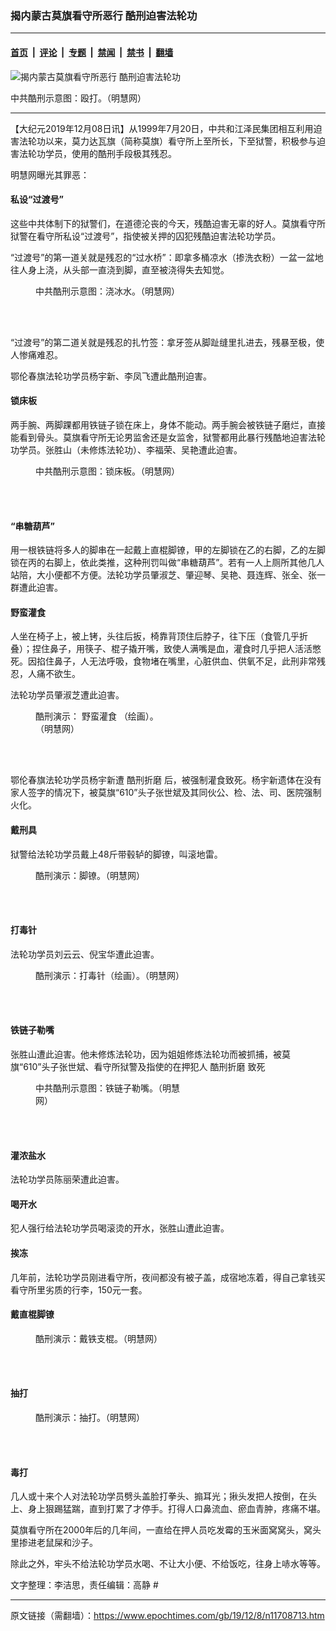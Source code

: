 ### 揭内蒙古莫旗看守所恶行 酷刑迫害法轮功

---

#### [首页](../../../..?n11708713) &nbsp;|&nbsp; [评论](../../../../../epoch-comment?n11708713) &nbsp;|&nbsp; [专题](../../../../../epoch-special?n11708713) &nbsp;|&nbsp; [禁闻](../../../../../epoch-news?n11708713) &nbsp;|&nbsp; [禁书](../../../../../books?n11708713) &nbsp;|&nbsp; [翻墙](https://github.com/gfw-breaker/nogfw/blob/master/README.md?n11708713)


<div><img alt="揭内蒙古莫旗看守所恶行 酷刑迫害法轮功" class="attachment-djy_600_400 size-djy_600_400 wp-post-image" src="https://i.epochtimes.com/assets/uploads/2019/12/2010-9-26-featurephotos-64_fLC3ND3-600x400.jpg"/>
<div class="caption">
 <p>
  中共酷刑示意图：殴打。（明慧网）
 </p>
</div></div><hr/><div class="post_content" id="artbody" itemprop="articleBody">
 <!-- article content begin -->
 <p>
  【大纪元2019年12月08日讯】从1999年7月20日，中共和江泽民集团相互利用迫害法轮功以来，莫力达瓦旗（简称莫旗）看守所上至所长，下至狱警，积极参与迫害法轮功学员，使用的酷刑手段极其残忍。
 </p>
 <p>
  明慧网曝光其罪恶：
 </p>
 <h4>
  私设“过渡号”
 </h4>
 <p>
  这些中共体制下的狱警们，在道德沦丧的今天，残酷迫害无辜的好人。莫旗看守所狱警在看守所私设“过渡号”，指使被关押的囚犯残酷迫害法轮功学员。
 </p>
 <p>
  “过渡号”的第一道关就是残忍的“过水桥”：即拿多桶凉水（掺洗衣粉）一盆一盆地往人身上浇，从头部一直浇到脚，直至被浇得失去知觉。
 </p>
 <figure aria-describedby="caption-attachment-11708719" class="wp-caption aligncenter" id="attachment_11708719" style="width: 242px">
  <ok href="https://i.epochtimes.com/assets/uploads/2019/12/2012-6-18-cmh-kuxingtu-10-1.jpg" target="_blank">
   <img alt="" class="wp-image-11708719" src="https://i.epochtimes.com/assets/uploads/2019/12/2012-6-18-cmh-kuxingtu-10-1-600x703.jpg"/>
  </ok>
  <br/><figcaption class="wp-caption-text" id="caption-attachment-11708719">
   中共酷刑示意图：浇冰水。（明慧网）
  </figcaption><br/>
 </figure><br/>
 <p>
  “过渡号”的第二道关就是残忍的扎竹签：拿牙签从脚趾缝里扎进去，残暴至极，使人惨痛难忍。
 </p>
 <p>
  鄂伦春旗法轮功学员杨宇新、李凤飞遭此酷刑迫害。
 </p>
 <h4>
  锁床板
 </h4>
 <p>
  两手腕、两脚踝都用铁链子锁在床上，身体不能动。两手腕会被铁链子磨烂，直接能看到骨头。莫旗看守所无论男监舍还是女监舍，狱警都用此暴行残酷地迫害法轮功学员。张胜山（未修炼法轮功）、李福荣、吴艳遭此迫害。
 </p>
 <figure aria-describedby="caption-attachment-11708720" class="wp-caption aligncenter" id="attachment_11708720" style="width: 225px">
  <ok href="https://i.epochtimes.com/assets/uploads/2019/12/2015-1-1-minghui-persecution-kuxing-01.jpg" target="_blank">
   <img alt="" class="wp-image-11708720" src="https://i.epochtimes.com/assets/uploads/2019/12/2015-1-1-minghui-persecution-kuxing-01-600x450.jpg"/>
  </ok>
  <br/><figcaption class="wp-caption-text" id="caption-attachment-11708720">
   中共酷刑示意图：锁床板。（明慧网）
  </figcaption><br/>
 </figure><br/>
 <h4>
  “串糖葫芦”
 </h4>
 <p>
  用一根铁链将多人的脚串在一起戴上直棍脚镣，甲的左脚锁在乙的右脚，乙的左脚锁在丙的右脚上，依此类推，这种刑罚叫做“串糖葫芦”。若有一人上厕所其他几人站陪，大小便都不方便。法轮功学员肇淑芝、肇迎琴、吴艳、聂连辉、张全、张一群遭此迫害。
 </p>
 <h4>
  <ok href="https://www.epochtimes.com/gb/tag/%E9%87%8E%E8%9B%AE%E7%81%8C%E9%A3%9F.html">
   野蛮灌食
  </ok>
 </h4>
 <p>
  人坐在椅子上，被上铐，头往后扳，椅靠背顶住后脖子，往下压（食管几乎折叠）；捏住鼻子，用筷子、棍子撬开嘴，致使人满嘴是血，灌食时几乎把人活活憋死。因掐住鼻子，人无法呼吸，食物堵在嘴里，心脏供血、供氧不足，此刑非常残忍，人痛不欲生。
 </p>
 <p>
  法轮功学员肇淑芝遭此迫害。
 </p>
 <figure aria-describedby="caption-attachment-11708739" class="wp-caption aligncenter" id="attachment_11708739" style="width: 202px">
  <ok href="https://i.epochtimes.com/assets/uploads/2019/12/2004-6-6-force_feeding-1.jpg" target="_blank">
   <img alt="" class="wp-image-11708739" src="https://i.epochtimes.com/assets/uploads/2019/12/2004-6-6-force_feeding-1.jpg"/>
  </ok>
  <br/><figcaption class="wp-caption-text" id="caption-attachment-11708739">
   酷刑演示：
   <ok href="https://www.epochtimes.com/gb/tag/%E9%87%8E%E8%9B%AE%E7%81%8C%E9%A3%9F.html">
    野蛮灌食
   </ok>
   （绘画）。（明慧网）
  </figcaption><br/>
 </figure><br/>
 <p>
  鄂伦春旗法轮功学员杨宇新遭
  <ok href="https://www.epochtimes.com/gb/tag/%E9%85%B7%E5%88%91%E6%8A%98%E7%A3%A8.html">
   酷刑折磨
  </ok>
  后，被强制灌食致死。杨宇新遗体在没有家人签字的情况下，被莫旗“610”头子张世斌及其同伙公、检、法、司、医院强制火化。
 </p>
 <h4>
  戴刑具
 </h4>
 <p>
  狱警给法轮功学员戴上48斤带毂轳的脚镣，叫滚地雷。
 </p>
 <figure aria-describedby="caption-attachment-11708919" class="wp-caption aligncenter" id="attachment_11708919" style="width: 268px">
  <ok href="https://i.epochtimes.com/assets/uploads/2019/12/2004-11-11-dqfoot1.jpg" target="_blank">
   <img alt="" class="wp-image-11708919" src="https://i.epochtimes.com/assets/uploads/2019/12/2004-11-11-dqfoot1-600x470.jpg"/>
  </ok>
  <br/><figcaption class="wp-caption-text" id="caption-attachment-11708919">
   酷刑演示：脚镣。（明慧网）
  </figcaption><br/>
 </figure><br/>
 <h4>
  打毒针
 </h4>
 <p>
  法轮功学员刘云云、倪宝华遭此迫害。
 </p>
 <figure aria-describedby="caption-attachment-11708920" class="wp-caption aligncenter" id="attachment_11708920" style="width: 321px">
  <ok href="https://i.epochtimes.com/assets/uploads/2019/12/2011-3-27-b4-5.jpg" target="_blank">
   <img alt="" class="wp-image-11708920" src="https://i.epochtimes.com/assets/uploads/2019/12/2011-3-27-b4-5.jpg"/>
  </ok>
  <br/><figcaption class="wp-caption-text" id="caption-attachment-11708920">
   酷刑演示：打毒针（绘画）。（明慧网）
  </figcaption><br/>
 </figure><br/>
 <h4>
  铁链子勒嘴
 </h4>
 <p>
  张胜山遭此迫害。他未修炼法轮功，因为姐姐修炼法轮功而被抓捕，被莫旗“610”头子张世斌、看守所狱警及指使的在押犯人
  <ok href="https://www.epochtimes.com/gb/tag/%E9%85%B7%E5%88%91%E6%8A%98%E7%A3%A8.html">
   酷刑折磨
  </ok>
  致死
 </p>
 <figure aria-describedby="caption-attachment-11708922" class="wp-caption aligncenter" id="attachment_11708922" style="width: 238px">
  <ok href="https://i.epochtimes.com/assets/uploads/2019/12/2008-4-11-zhemo-01.jpg" target="_blank">
   <img alt="" class="wp-image-11708922" src="https://i.epochtimes.com/assets/uploads/2019/12/2008-4-11-zhemo-01.jpg"/>
  </ok>
  <br/><figcaption class="wp-caption-text" id="caption-attachment-11708922">
   中共酷刑示意图：铁链子勒嘴。（明慧网）
  </figcaption><br/>
 </figure><br/>
 <h4>
  灌浓盐水
 </h4>
 <p>
  法轮功学员陈丽荣遭此迫害。
 </p>
 <h4>
  喝开水
 </h4>
 <p>
  犯人强行给法轮功学员喝滚烫的开水，张胜山遭此迫害。
 </p>
 <h4>
  挨冻
 </h4>
 <p>
  几年前，法轮功学员刚进看守所，夜间都没有被子盖，成宿地冻着，得自己拿钱买看守所里劣质的行李，150元一套。
 </p>
 <h4>
  戴直棍脚镣
 </h4>
 <figure aria-describedby="caption-attachment-11708924" class="wp-caption aligncenter" id="attachment_11708924" style="width: 294px">
  <ok href="https://i.epochtimes.com/assets/uploads/2019/12/2013-12-22-heilongjiangpohai-07.jpg" target="_blank">
   <img alt="" class="wp-image-11708924" src="https://i.epochtimes.com/assets/uploads/2019/12/2013-12-22-heilongjiangpohai-07-600x430.jpg"/>
  </ok>
  <br/><figcaption class="wp-caption-text" id="caption-attachment-11708924">
   酷刑演示：戴铁支棍。（明慧网）
  </figcaption><br/>
 </figure><br/>
 <h4>
  抽打
 </h4>
 <figure aria-describedby="caption-attachment-11708927" class="wp-caption aligncenter" id="attachment_11708927" style="width: 265px">
  <ok href="https://i.epochtimes.com/assets/uploads/2019/12/2005-3-18-fangzhen02.jpg" target="_blank">
   <img alt="" class="wp-image-11708927" src="https://i.epochtimes.com/assets/uploads/2019/12/2005-3-18-fangzhen02-600x450.jpg"/>
  </ok>
  <br/><figcaption class="wp-caption-text" id="caption-attachment-11708927">
   酷刑演示：抽打。（明慧网）
  </figcaption><br/>
 </figure><br/>
 <h4>
  毒打
 </h4>
 <p>
  几人或十来个人对法轮功学员劈头盖脸打拳头、搧耳光；揪头发把人按倒，在头上、身上狠踢猛踹，直到打累了才停手。打得人口鼻流血、瘀血青肿，疼痛不堪。
 </p>
 <p>
  莫旗看守所在2000年后的几年间，一直给在押人员吃发霉的玉米面窝窝头，窝头里掺进老鼠屎和沙子。
 </p>
 <p>
  除此之外，牢头不给法轮功学员水喝、不让大小便、不给饭吃，往身上哧水等等。
 </p>
 <p>
  文字整理：李洁思，责任编辑：高静 #
 </p>
 <!-- article content end -->
 <div id="below_article_ad">
 </div>
</div>


---

原文链接（需翻墙）：https://www.epochtimes.com/gb/19/12/8/n11708713.htm